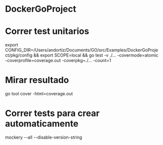 # DockerGoProject

# Correr test unitarios

export CONFIG_DIR=/Users/andortiz/Documents/GO/src/Examples/DockerGoProject/pkg/config && export SCOPE=local && go test -v ./... -covermode=atomic -coverprofile=coverage.out -coverpkg=./... -count=1

# Mirar resultado

go tool cover -html=coverage.out

# Correr tests para crear automaticamente

mockery --all --disable-version-string

